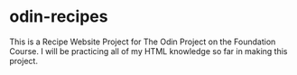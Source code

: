 # odin-recipes

This is a Recipe Website Project for The Odin Project on the Foundation Course. I will be practicing all of my HTML knowledge so far in making this project.